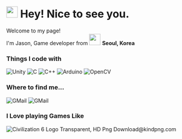 <h1><img src="https://emojis.slackmojis.com/emojis/images/1531849430/4246/blob-sunglasses.gif?1531849430" width="30"/> Hey! Nice to see you.</h1>

<p>Welcome to my page! </br> I'm Jason, Game developer from <img src="https://user-images.githubusercontent.com/81475273/234159070-236ce67a-2069-49b9-9fa1-d450b0db6901.png" width="30"/> <b>Seoul, Korea</b>
<h3>Things I code with</h3>
<p>
  <img alt="Unity" src="https://img.shields.io/badge/-Unity-F05032?style=for-the-badge&logo=Unity&logoColor=ffffff" />
  <img alt="C" src="https://img.shields.io/badge/C-A8B9CC.svg?style=for-the-badge&logo=C&logoColor=white" /> 
  <img alt="C++" src="https://img.shields.io/badge/-C++-00599C.svg?style=for-the-badge&logo=C%2B%2B" />
  <img alt="Arduino" src="https://img.shields.io/badge/Arduino-00979D.svg?style=for-the-badge&logo=Arduino&logoColor=white" />
  <img alt="OpenCV" src="https://img.shields.io/badge/OpenCV-5C3EE8.svg?style=for-the-badge&logo=OpenCV&logoColor=white" />
</p>



<h3>Where to find me...</h3>
<p>
  <img alt="GMail" src="https://img.shields.io/badge/Gmail-d14836?style=for-the-badge&logo=Gmail&logoColor=white&link=mailto:maruluv0527@gmail.com" />
  <img alt="GMail" src="https://img.shields.io/badge/Naver-03C75A?style=for-the-badge&logo=Naver&logoColor=white&link=mailto:jasongoo@naver.com" />
</p>

<h3>I Love playing Games Like</h3>
<p>
  <img src="https://www.kindpng.com/picc/m/2-25021_civilization-6-logo-transparent-hd-png-download.png" alt="Civilization 6 Logo Transparent, HD Png Download@kindpng.com">
</p>
    

